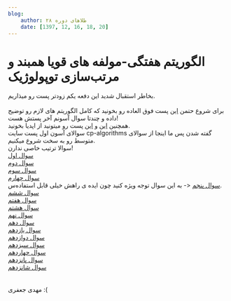 ```yaml
---
blog:
    author: طلاهای دوره ۲۸
    date: [1397, 12, 16, 18, 20]
---
```

# الگوریتم هفتگی-مولفه های قویا همبند و مرتب‌سازی توپولوژیک

<div class="cnt">
<div>بخاطر استقبال شدید این دفعه یکم زودتر پست رو میذاریم.</div>
<div> </div>
<div>برای شروع حتمن <a href="https://cp-algorithms.com/graph/strongly-connected-components.html" target="_blank">این</a> پست فوق العاده رو بخونید که کامل الگوریتم های لازم رو توضیح داده و چندتا سوال آسونم آخر پستش هست!</div>
<div>همچنین <a href="https://opedia.ir/%D8%A2%D9%85%D9%88%D8%B2%D8%B4/%D8%A7%D9%84%DA%AF%D9%88%D8%B1%DB%8C%D8%AA%D9%85/%D9%85%D8%B1%D8%AA%D8%A8%E2%80%8C%D8%B3%D8%A7%D8%B2%DB%8C_%D8%AA%D9%88%D9%BE%D9%88%D9%84%D9%88%DA%98%DB%8C%DA%A9" target="_blank">این</a> و <a href="https://opedia.ir/%D8%A2%D9%85%D9%88%D8%B2%D8%B4/%D8%A7%D9%84%DA%AF%D9%88%D8%B1%DB%8C%D8%AA%D9%85/%D9%85%D8%B1%D8%AA%D8%A8%E2%80%8C%D8%B3%D8%A7%D8%B2%DB%8C_%D8%AA%D9%88%D9%BE%D9%88%D9%84%D9%88%DA%98%DB%8C%DA%A9" target="_blank">این</a> پست رو میتونید از اپدیا بخونید.</div>
<div></div>
<div>سوالای آسون اول پست سایت cp-algorithms گفته شدن پس ما اینجا از سوالای متوسط رو به سخت شروع میکنیم.</div>
<div>سوالا ترتیب خاصی ندارن!</div>
<div><a href="https://codeforces.com/problemset/problem/427/C" target="_blank">سوال اول</a></div>
<div><a href="https://codeforces.com/contest/505/problem/D" target="_blank">سوال دوم</a></div>
<div><a href="https://codeforces.com/problemset/problem/894/E" target="_blank">سوال سوم</a></div>
<div><a href="https://codeforces.com/problemset/problem/555/E" target="_blank">سوال چهارم</a></div>
<div>
<a href="https://codeforces.com/problemset/problem/274/D" target="_blank">سوال پنجم</a> &lt;- به این سوال توجه ویژه کنید چون ایده ی راهش خیلی قابل استفاده‌س.</div>
<div><a href="https://codeforces.com/contest/118/problem/E" target="_blank">سوال ششم</a></div>
<div><a href="https://codeforces.com/contest/118/problem/E" target="_blank">سوال هفتم</a></div>
<div><a href="https://codeforces.com/contest/1065/problem/F" target="_blank">سوال هشتم</a></div>
<div><a href="https://codeforces.com/contest/909/problem/E" target="_blank">سوال نهم</a></div>
<div><a href="https://codeforces.com/contest/1100/problem/E" target="_blank">سوال دهم</a></div>
<div><a href="https://quera.ir/problemset/olympiad/9857/%D8%B3%D8%A4%D8%A7%D9%84-%DA%AF%D8%B1%D8%A7%D9%81-%D8%AF%D9%88%D8%B1%D9%87-%DB%B2%DB%B6-%D8%AA%D9%88%D9%BE%D9%88%D9%84%D9%88%D9%87%D8%A7%DB%8C-%D8%A8%D9%87-%D9%87%D9%85-%DA%86%D8%B3%D8%A8%DB%8C%D8%AF%D9%87" target="_blank">سوال یازدهم</a></div>
<div><a href="https://codeforces.com/contest/1062/problem/F" target="_blank">سوال دوازدهم</a></div>
<div><a href="https://codeforces.com/gym/101741/problem/L" target="_blank">سوال سیزدهم</a></div>
<div><a href="https://codeforces.com/gym/101968/problem/J" target="_blank">سوال چهاردهم</a></div>
<div><a href="https://codeforces.com/gym/101246/problem/G" target="_blank">سوال پانزدهم</a></div>
<div><a href="https://codeforces.com/contest/687/problem/E" target="_blank">سوال شانزدهم</a></div>
<div> </div>
<div> </div>
<div>مهدی جعفری :(</div>
</div>
